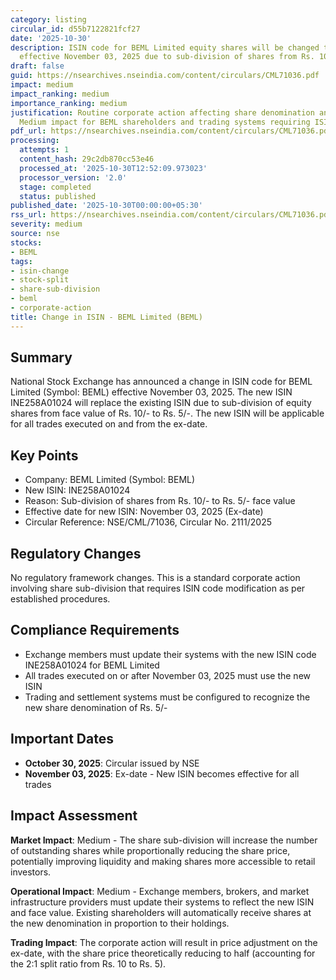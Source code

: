 ```yaml
---
category: listing
circular_id: d55b7122821fcf27
date: '2025-10-30'
description: ISIN code for BEML Limited equity shares will be changed to INE258A01024
  effective November 03, 2025 due to sub-division of shares from Rs. 10/- to Rs. 5/-.
draft: false
guid: https://nsearchives.nseindia.com/content/circulars/CML71036.pdf
impact: medium
impact_ranking: medium
importance_ranking: medium
justification: Routine corporate action affecting share denomination and ISIN code.
  Medium impact for BEML shareholders and trading systems requiring ISIN updates.
pdf_url: https://nsearchives.nseindia.com/content/circulars/CML71036.pdf
processing:
  attempts: 1
  content_hash: 29c2db870cc53e46
  processed_at: '2025-10-30T12:52:09.973023'
  processor_version: '2.0'
  stage: completed
  status: published
published_date: '2025-10-30T00:00:00+05:30'
rss_url: https://nsearchives.nseindia.com/content/circulars/CML71036.pdf
severity: medium
source: nse
stocks:
- BEML
tags:
- isin-change
- stock-split
- share-sub-division
- beml
- corporate-action
title: Change in ISIN - BEML Limited (BEML)
---
```


## Summary

National Stock Exchange has announced a change in ISIN code for BEML Limited (Symbol: BEML) effective November 03, 2025. The new ISIN INE258A01024 will replace the existing ISIN due to sub-division of equity shares from face value of Rs. 10/- to Rs. 5/-. The new ISIN will be applicable for all trades executed on and from the ex-date.

## Key Points

- Company: BEML Limited (Symbol: BEML)
- New ISIN: INE258A01024
- Reason: Sub-division of shares from Rs. 10/- to Rs. 5/- face value
- Effective date for new ISIN: November 03, 2025 (Ex-date)
- Circular Reference: NSE/CML/71036, Circular No. 2111/2025

## Regulatory Changes

No regulatory framework changes. This is a standard corporate action involving share sub-division that requires ISIN code modification as per established procedures.

## Compliance Requirements

- Exchange members must update their systems with the new ISIN code INE258A01024 for BEML Limited
- All trades executed on or after November 03, 2025 must use the new ISIN
- Trading and settlement systems must be configured to recognize the new share denomination of Rs. 5/-

## Important Dates

- **October 30, 2025**: Circular issued by NSE
- **November 03, 2025**: Ex-date - New ISIN becomes effective for all trades

## Impact Assessment

**Market Impact**: Medium - The share sub-division will increase the number of outstanding shares while proportionally reducing the share price, potentially improving liquidity and making shares more accessible to retail investors.

**Operational Impact**: Medium - Exchange members, brokers, and market infrastructure providers must update their systems to reflect the new ISIN and face value. Existing shareholders will automatically receive shares at the new denomination in proportion to their holdings.

**Trading Impact**: The corporate action will result in price adjustment on the ex-date, with the share price theoretically reducing to half (accounting for the 2:1 split ratio from Rs. 10 to Rs. 5).